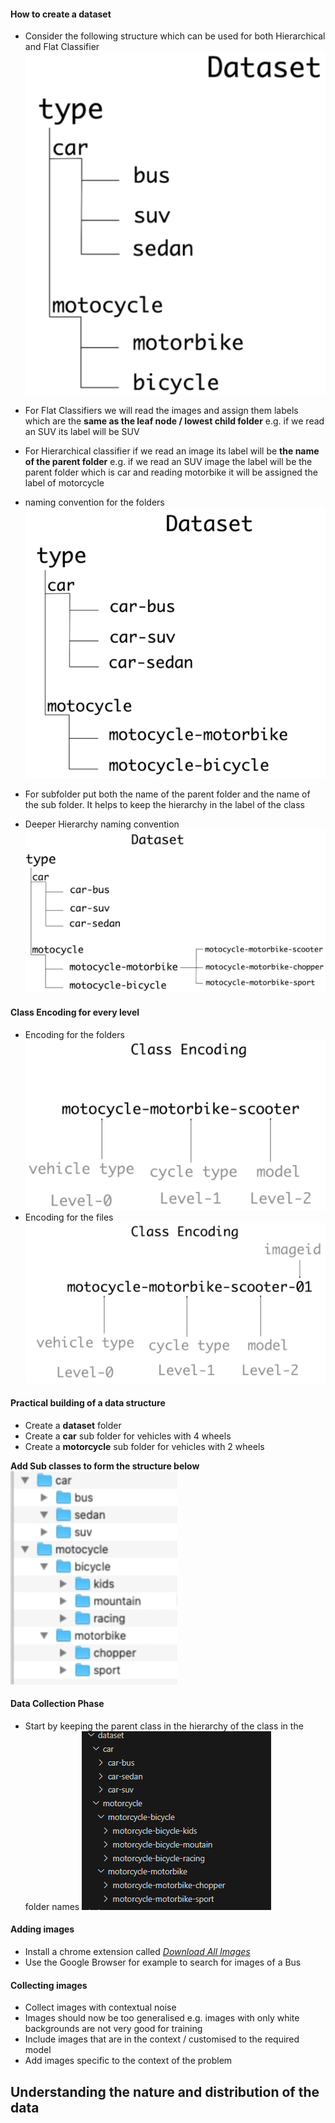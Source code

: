 #### How to create a dataset

* Consider the following structure which can be used for both Hierarchical and Flat Classifier
![Structure for Hierarchical and Flat classifier](./images/Structure_for_flat_Hierarchical_Classifier.png)

* For Flat Classifiers we will read the images and assign them labels which are the **same as the leaf node / lowest child folder** e.g. if we read an SUV its label will be SUV
* For Hierarchical classifier if we read an image its label will be **the name of the parent folder** e.g. if we read an SUV image the label will be the parent folder which is car and reading motorbike it will be assigned the label of motorcycle

* naming convention for the folders ![Folder Naming Convention](./images/folder_naming_convention.png)
* For subfolder put both the name of the parent folder and the name of the sub folder.  It helps to keep the hierarchy in the label of the class
* Deeper Hierarchy naming convention ![Deeper Hierarchy](./images/deeper_hierarchy_subfolder.png)

#### Class Encoding for every level

* Encoding for the folders ![Cars Encoding](./images/class%20encoding.png)
* Encoding for the files ![Encoding with file IDs](./images/Adding_id_for_images.png)

#### Practical building of a data structure

* Create a **dataset** folder
* Create a **car** sub folder for vehicles with 4 wheels
* Create a **motorcycle** sub folder for vehicles with 2 wheels

**Add Sub classes to form the structure below** ![Dataset Structure](./images/folderStructure.png)

#### Data Collection Phase

* Start by keeping the parent class in the hierarchy of the class in the folder names ![Data Structure Convention](./images/datasetConvention.png)

#### Adding images

* Install a chrome extension called [*Download All Images*](https://chromewebstore.google.com/detail/download-all-images/ifipmflagepipjokmbdecpmjbibjnakm)
* Use the Google Browser for example to search for images of a Bus

#### Collecting images

* Collect images with contextual noise
* Images should now be too generalised e.g. images with only white backgrounds are not very good for training
* Include images that are in the context / customised to the required model
* Add images specific to the context of the problem

## Understanding the nature and distribution of the data

